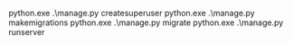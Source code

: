 python.exe .\manage.py createsuperuser
python.exe .\manage.py makemigrations
python.exe .\manage.py migrate
python.exe .\manage.py runserver